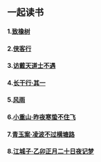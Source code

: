 ## 一起读书

#### 1.[致橡树](book/致橡树.md)

#### 2.[侠客行](book/侠客行.md)

#### 3.[访戴天道士不遇](book/访戴天道士不遇.md)

#### 4.[长干行·其一](book/长干行·其一.md)

#### 5.[风雨](book/风雨.md)

#### 6.[小重山·昨夜寒蛰不住飞](book/小重山·昨夜寒蛰不住飞.md)

#### 7.[青玉案·凌波不过横塘路](book/青玉案·凌波不过横塘路.md)

#### 8.[江城子·乙卯正月二十日夜记梦](book/江城子·乙卯正月二十日夜记梦.md)

